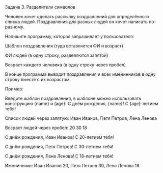 Задача 3. Разделители символов

Человек хочет сделать рассылку поздравлений для определённого списка людей. Поздравления для разных людей он хочет написать по-разному. 


Напишите программу, которая запрашивает у пользователя: 

Шаблон поздравления (туда вставляется ФИ и возраст)

ФИ людей (в одну строку, разделяются запятой)

Возраст каждого человека (в одну строку через пробел)

В конце  программа выводит поздравления и всех именинников в одну строку вместе с их возрастом.


Пример:

Введите шаблон поздравления, в шаблоне можно использовать конструкцию {name} и {age}: С днём рождения, {name}! С {age}-летием тебя!

Список людей через запятую: Иван Иванов, Петя Петров, Лена Ленова

Возраст людей через пробел: 20 30 18


С днём рождения, Иван Иванов! С 20-летием тебя!

С днём рождения, Петя Петров! С 30-летием тебя!

С днём рождения, Лена Ленова! С 18-летием тебя!


Именинники: Иван Иванов 20, Петя Петров 30, Лена Ленова 18
